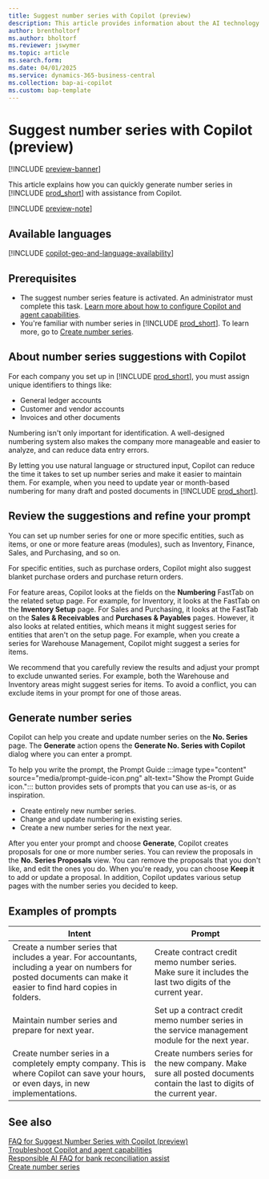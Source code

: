 ```yaml
---
title: Suggest number series with Copilot (preview)
description: This article provides information about the AI technology used in Business Central.
author: brentholtorf
ms.author: bholtorf
ms.reviewer: jswymer
ms.topic: article
ms.search.form:
ms.date: 04/01/2025
ms.service: dynamics-365-business-central
ms.collection: bap-ai-copilot
ms.custom: bap-template
---
```


# Suggest number series with Copilot (preview)

[!INCLUDE [preview-banner](~/../shared-content/shared/preview-includes/preview-banner.md)]

This article explains how you can quickly generate number series in [!INCLUDE [prod_short](includes/prod_short.md)] with assistance from Copilot.

[!INCLUDE [preview-note](~/../shared-content/shared/preview-includes/production-ready-preview-dynamics365.md)]

## Available languages

[!INCLUDE [copilot-geo-and-language-availability](includes/copilot-geo-and-language-availability.md)]

## Prerequisites

- The suggest number series feature is activated. An administrator must complete this task. [Learn more about how to configure Copilot and agent capabilities](enable-ai.md).
- You're familiar with number series in [!INCLUDE [prod_short](includes/prod_short.md)]. To learn more, go to [Create number series](ui-create-number-series.md).

## About number series suggestions with Copilot

For each company you set up in [!INCLUDE [prod_short](includes/prod_short.md)], you must assign unique identifiers to things like:

- General ledger accounts
- Customer and vendor accounts
- Invoices and other documents

Numbering isn't only important for identification. A well-designed numbering system also makes the company more manageable and easier to analyze, and can reduce data entry errors.

By letting you use natural language or structured input, Copilot can reduce the time it takes to set up number series and make it easier to maintain them. For example, when you need to update year or month-based numbering for many draft and posted documents in [!INCLUDE [prod_short](includes/prod_short.md)].

## Review the suggestions and refine your prompt

You can set up number series for one or more specific entities, such as items, or one or more feature areas (modules), such as Inventory, Finance, Sales, and Purchasing, and so on.

For specific entities, such as purchase orders, Copilot might also suggest blanket purchase orders and purchase return orders.

For feature areas, Copilot looks at the fields on the **Numbering** FastTab on the related setup page. For example, for Inventory, it looks at the FastTab on the **Inventory Setup** page. For Sales and Purchasing, it looks at the FastTab on the **Sales & Receivables** and **Purchases & Payables** pages. However, it also looks at related entities, which means it might suggest series for entities that aren't on the setup page. For example, when you create a series for Warehouse Management, Copilot might suggest a series for items.

We recommend that you carefully review the results and adjust your prompt to exclude unwanted series. For example, both the Warehouse and Inventory areas might suggest series for items. To avoid a conflict, you can exclude items in your prompt for one of those areas.

## Generate number series

Copilot can help you create and update number series on the **No. Series** page. The **Generate** action opens the **Generate No. Series with Copilot** dialog where you can enter a prompt.

To help you write the prompt, the Prompt Guide :::image type="content" source="media/prompt-guide-icon.png" alt-text="Show the Prompt Guide icon."::: button provides sets of prompts that you can use as-is, or as inspiration.

- Create entirely new number series.
- Change and update numbering in existing series.
- Create a new number series for the next year.

After you enter your prompt and choose **Generate**, Copilot creates proposals for one or more number series. You can review the proposals in the **No. Series Proposals** view. You can remove the proposals that you don't like, and edit the ones you do. When you're ready, you can choose **Keep it** to add or update a proposal. In addition, Copilot updates various setup pages with the number series you decided to keep.

## Examples of prompts

|Intent  |Prompt  |
|---------|---------|
|Create a number series that includes a year. For accountants, including a year on numbers for posted documents can make it easier to find hard copies in folders.     |Create contract credit memo number series. Make sure it includes the last two digits of the current year.         |
|Maintain number series and prepare for next year.     | Set up a contract credit memo number series in the service management module for the next year.        |
|Create number series in a completely empty company. This is where Copilot can save your hours, or even days, in new implementations.     | Create numbers series for the new company. Make sure all posted documents contain the last to digits of the current year.        |

## See also

[FAQ for Suggest Number Series with Copilot (preview)](faq-suggest-number-series-with-copilot.md)  
[Troubleshoot Copilot and agent capabilities](ai-copilot-troubleshooting.md)  
[Responsible AI FAQ for bank reconciliation assist](faqs-bank-reconciliation.md)  
[Create number series](ui-create-number-series.md)  
